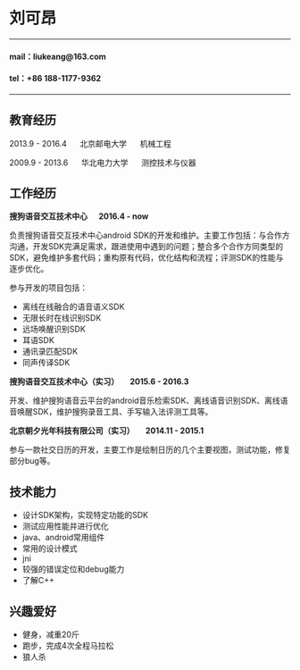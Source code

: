 刘可昂
========
-------

<h4 style="text-align:left">mail：liukeang@163.com </h3>
<h4 style="text-align:left">tel：+86 188-1177-9362</h3>

----



教育经历
---------

2013.9 - 2016.4&nbsp;&nbsp;&nbsp;&nbsp;&nbsp;&nbsp;北京邮电大学&nbsp;&nbsp;&nbsp;&nbsp;&nbsp;&nbsp;机械工程

2009.9 - 2013.6&nbsp;&nbsp;&nbsp;&nbsp;&nbsp;&nbsp;华北电力大学&nbsp;&nbsp;&nbsp;&nbsp;&nbsp;&nbsp;测控技术与仪器

工作经历
----------

**搜狗语音交互技术中心&nbsp;&nbsp;&nbsp;&nbsp;&nbsp;&nbsp;2016.4 - now**

负责搜狗语音交互技术中心android SDK的开发和维护。主要工作包括：与合作方沟通，开发SDK完满足需求，跟进使用中遇到的问题；整合多个合作方同类型的SDK，避免维护多套代码；重构原有代码，优化结构和流程；评测SDK的性能与逐步优化。

参与开发的项目包括：

+	离线在线融合的语音语义SDK
+ 	无限长时在线识别SDK
+  远场唤醒识别SDK
+  耳语SDK
+  通讯录匹配SDK
+  同声传译SDK



**搜狗语音交互技术中心（实习）&nbsp;&nbsp;&nbsp;&nbsp;&nbsp;&nbsp;2015.6 - 2016.3**

开发、维护搜狗语音云平台的android音乐检索SDK、离线语音识别SDK、离线语音唤醒SDK，维护搜狗录音工具、手写输入法评测工具等。

**北京朝夕光年科技有限公司（实习）&nbsp;&nbsp;&nbsp;&nbsp;&nbsp;&nbsp;2014.11 - 2015.1**

参与一款社交日历的开发，主要工作是绘制日历的几个主要视图，测试功能，修复部分bug等。

技术能力
--------------------
*	设计SDK架构，实现特定功能的SDK
* 	测试应用性能并进行优化
*	java、android常用组件
*  常用的设计模式
*  jni
*  较强的错误定位和debug能力
*  了解C++


兴趣爱好
-------------------

* 健身，减重20斤
* 跑步，完成4次全程马拉松
* 狼人杀
